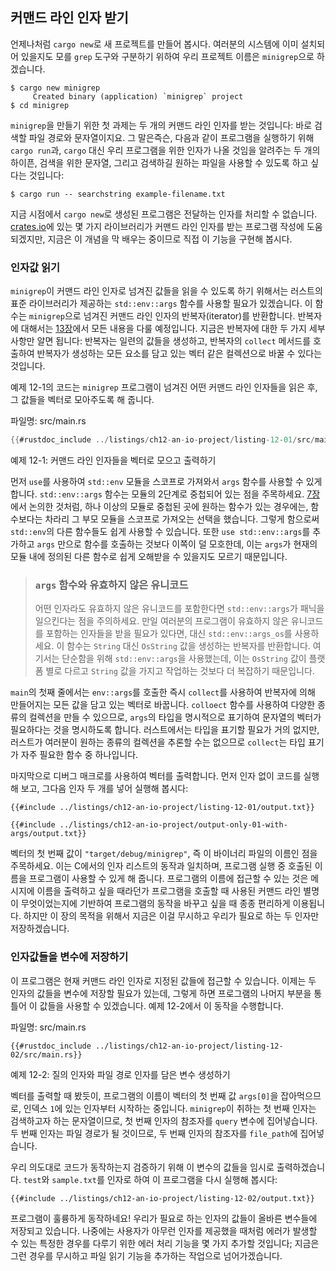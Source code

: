 ## 커맨드 라인 인자 받기

언제나처럼 `cargo new`로 새 프로젝트를 만들어 봅시다. 여러분의 시스템에 이미
설치되어 있을지도 모를 `grep` 도구와 구분하기 위하여 우리 프로젝트 이름은
`minigrep`으로 하겠습니다.

```console
$ cargo new minigrep
     Created binary (application) `minigrep` project
$ cd minigrep
```

`minigrep`을 만들기 위한 첫 과제는 두 개의 커맨드 라인 인자를 받는 것입니다:
바로 검색할 파일 경로와 문자열이지요. 그 말은즉슨, 다음과 같이 프로그램을 실행하기
위해 `cargo run`과, `cargo` 대신 우리 프로그램을 위한 인자가 나올 것임을 알려주는
두 개의 하이픈, 검색을 위한 문자열, 그리고 검색하길 원하는 파일을 사용할 수 있도록
하고 싶다는 것입니다:

```console
$ cargo run -- searchstring example-filename.txt
```

지금 시점에서 `cargo new`로 생성된 프로그램은 전달하는 인자를 처리할
수 없습니다. [crates.io](https://crates.io/)에 있는 몇 가지 라이브러리가
커맨드 라인 인자를 받는 프로그램 작성에 도움 되겠지만, 지금은 이 개념을 막
배우는 중이므로 직접 이 기능을 구현해 봅시다.

### 인자값 읽기

`minigrep`이 커맨드 라인 인자로 넘겨진 값들을 읽을 수 있도록 하기 위해서는
러스트의 표준 라이브러리가 제공하는 `std::env::args` 함수를 사용할 필요가
있겠습니다. 이 함수는 `minigrep`으로 넘겨진 커맨드 라인 인자의 반복자(iterator)를
반환합니다. 반복자에 대해서는 [13장][ch13]<!-- ignore -->에서 모든 내용을 다룰
예정입니다. 지금은 반복자에 대한 두 가지 세부 사항만 알면 됩니다: 반복자는
일련의 값들을 생성하고, 반복자의 `collect` 메서드를 호출하여 반복자가
생성하는 모든 요소를 담고 있는 벡터 같은 컬렉션으로 바꿀 수 있다는
것입니다.

예제 12-1의 코드는 `minigrep` 프로그램이 넘겨진 어떤 커맨드 라인 인자들을
읽은 후, 그 값들을 벡터로 모아주도록 해 줍니다.

<span class="filename">파일명: src/main.rs</span>

```rust
{{#rustdoc_include ../listings/ch12-an-io-project/listing-12-01/src/main.rs}}
```

<span class="caption">예제 12-1: 커맨드 라인 인자들을 벡터로 모으고
출력하기</span>

먼저 `use`를 사용하여 `std::env` 모듈을 스코프로 가져와서 `args`
함수를 사용할 수 있게 합니다. `std::env::args` 함수는 모듈의 2단계로
중첩되어 있는 점을 주목하세요. [7장][ch7-idiomatic-use]<!-- ignore -->에서
논의한 것처럼, 하나 이상의 모듈로 중첩된 곳에 원하는 함수가 있는 경우에는,
함수보다는 차라리 그 부모 모듈을 스코프로 가져오는 선택을 했습니다.
그렇게 함으로써 `std::env`의 다른 함수들도 쉽게 사용할 수 있습니다.
또한 `use std::env::args`를 추가하고 `args` 만으로 함수를 호출하는
것보다 이쪽이 덜 모호한데, 이는 `args`가 현재의 모듈 내에 정의된 다른
함수로 쉽게 오해받을 수 있을지도 모르기 때문입니다.

> ### `args` 함수와 유효하지 않은 유니코드
>
> 어떤 인자라도 유효하지 않은 유니코드를 포함한다면 `std::env::args`가 패닉을 일으킨다는
> 점을 주의하세요. 만일 여러분의 프로그램이 유효하지 않은 유니코드를 포함하는 인자들을
> 받을 필요가 있다면, 대신 `std::env::args_os`를 사용하세요. 이 함수는 `String` 대신
> `OsString` 값을 생성하는 반복자를 반환합니다. 여기서는 단순함을 위해 `std::env::args`을
> 사용했는데, 이는 `OsString` 값이 플랫폼 별로 다르고 `String` 값을 가지고 작업하는
> 것보다 더 복잡하기 때문입니다.

`main`의 첫째 줄에서는 `env::args`를 호출한 즉시 `collect`를
사용하여 반복자에 의해 만들어지는 모든 값을 담고 있는 벡터로 바꿉니다.
`colloect` 함수를 사용하여 다양한 종류의 컬렉션을 만들 수 있으므로,
`args`의 타입을 명시적으로 표기하여 문자열의 벡터가 필요하다는 것을
명시하도록 합니다. 러스트에서는 타입을 표기할 필요가 거의 없지만,
러스트가 여러분이 원하는 종류의 컬렉션을 추론할 수는 없으므로
`collect`는 타입 표기가 자주 필요한 함수 중 하나입니다.

마지막으로 디버그 매크로를 사용하여 벡터를 출력합니다. 먼저 인자 없이 코드를
실행해 보고, 그다음 인자 두 개를 넣어 실행해 봅시다:

```console
{{#include ../listings/ch12-an-io-project/listing-12-01/output.txt}}
```

```console
{{#include ../listings/ch12-an-io-project/output-only-01-with-args/output.txt}}
```

벡터의 첫 번째 값이 `"target/debug/minigrep"`, 즉 이 바이너리 파일의
이름인 점을 주목하세요. 이는 C에서의 인자 리스트의 동작과 일치하며,
프로그램 실행 중 호출된 이름을 프로그램이 사용할 수 있게 해 줍니다.
프로그램의 이름에 접근할 수 있는 것은 메시지에 이름을 출력하고 싶을 때라던가
프로그램을 호출할 때 사용된 커맨드 라인 별명이 무엇이었는지에 기반하여
프로그램의 동작을 바꾸고 싶을 때 종종 편리하게 이용됩니다. 하지만 이 장의 목적을
위해서 지금은 이걸 무시하고 우리가 필요로 하는 두 인자만 저장하겠습니다.

### 인자값들을 변수에 저장하기

이 프로그램은 현재 커맨드 라인 인자로 지정된 값들에 접근할 수 있습니다.
이제는 두 인자의 값들을 변수에 저장할 필요가 있는데, 그렇게 하면 프로그램의
나머지 부분을 통틀어 이 값들을 사용할 수 있겠습니다. 예제 12-2에서
이 동작을 수행합니다.

<span class="filename">파일명: src/main.rs</span>

```rust,should_panic,noplayground
{{#rustdoc_include ../listings/ch12-an-io-project/listing-12-02/src/main.rs}}
```

<span class="caption">예제 12-2: 질의 인자와 파일 경로 인자를 담은
변수 생성하기</span>

벡터를 출력할 때 봤듯이, 프로그램의 이름이 벡터의 첫 번째 값 `args[0]`을
잡아먹으므로, 인덱스 `1`에 있는 인자부터 시작하는 중입니다.
`minigrep`이 취하는 첫 번째 인자는 검색하고자 하는 문자열이므로,
첫 번째 인자의 참조자를 `query` 변수에 집어넣습니다. 두 번째 인자는
파일 경로가 될 것이므로, 두 번째 인자의 참조자를 `file_path`에
집어넣습니다.

우리 의도대로 코드가 동작하는지 검증하기 위해 이 변수의 값들을 임시로
출력하겠습니다. `test`와 `sample.txt`를 인자로 하여 이 프로그램을
다시 실행해 봅시다:

```console
{{#include ../listings/ch12-an-io-project/listing-12-02/output.txt}}
```

프로그램이 훌륭하게 동작하네요! 우리가 필요로 하는 인자의 값들이 올바른 변수들에
저장되고 있습니다. 나중에는 사용자가 아무런 인자를 제공했을 때처럼 에러가
발생할 수 있는 특정한 경우를 다루기 위한 에러 처리 기능을 몇 가지 추가할
것입니다; 지금은 그런 경우를 무시하고 파일 읽기 기능을 추가하는 작업으로
넘어가겠습니다.

[ch13]: ch13-00-functional-features.html
[ch7-idiomatic-use]: ch07-04-bringing-paths-into-scope-with-the-use-keyword.html#creating-idiomatic-use-paths
